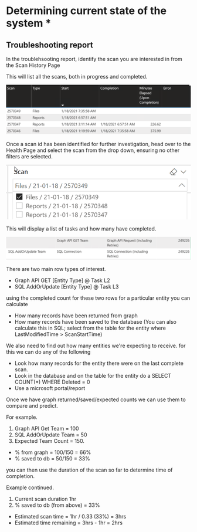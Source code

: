 # Determining current state of the system *

## Troubleshooting report

In the troublehsooting report, identify the scan you are interested in from the Scan History Page

This will list all the scans, both in progress and completed.

![Scan History](images/scan-history.png)

Once a scan id has been identified for further investigation, head over to the Health Page and select the scan from the drop down, ensuring no other filters are selected.

![Health Dropdown](images/health-dropdown.png)

This will display a list of tasks and how many have completed. 

![Troubleshooting](images/troubleshooting.png)

There are two main row types of interest.

- Graph API GET [Entity Type] @ Task L2
- SQL AddOrUpdate [Entity Type] @ Task L3

using the completed count for these two rows for a particular entity you can calculate

- How many records have been returned from graph
- How many records have been saved to the database (You can also calculate this in SQL; select from the table for the entity where LastModifiedTime > ScanStartTime)

We also need to find out how many entities we're expecting to receive. for this we can do any of the following

- Look how many records for the entity there were on the last complete scan.
- Look in the database and on the table for the entity do a SELECT COUNT(*) WHERE Deleted = 0
- Use a microsoft portal/report

Once we have graph returned/saved/expected counts we can use them to compare and predict.

For example.
1. Graph API Get Team = 100
2. SQL AddOrUpdate Team = 50
3. Expected Team Count = 150.

- % from graph = 100/150 = 66%
- % saved to db = 50/150 = 33%

you can then use the duration of the scan so far to determine time of completion.

Example continued.
1. Current scan duration 1hr
2. % saved to db (from above) = 33%
- Estimated scan time = 1hr / 0.33 (33%) = 3hrs
- Estimated time remaining = 3hrs - 1hr = 2hrs

